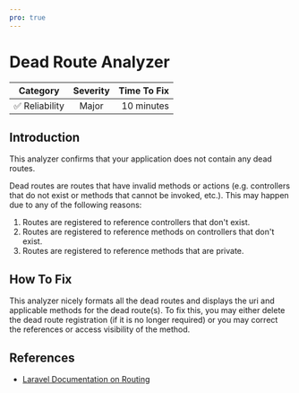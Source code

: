 ```yaml
---
pro: true
---
```


# Dead Route Analyzer <Badge text="PRO" type="tip"/>

| Category       | Severity   | Time To Fix  |
| -------------  |:----------:| ------------:|
| :white_check_mark: Reliability | Major | 10 minutes  |

## Introduction

This analyzer confirms that your application does not contain any dead routes.

Dead routes are routes that have invalid methods or actions (e.g. controllers that do not exist or methods that cannot be invoked, etc.). This may happen due to any of the following reasons:

1. Routes are registered to reference controllers that don't exist.
2. Routes are registered to reference methods on controllers that don't exist.
3. Routes are registered to reference methods that are private.

## How To Fix

This analyzer nicely formats all the dead routes and displays the uri and applicable methods for the dead route(s). To fix this, you may either delete the dead route registration (if it is no longer required) or you may correct the references or access visibility of the method.

## References

- [Laravel Documentation on Routing](https://laravel.com/docs/routing)